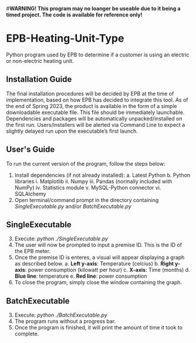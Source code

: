 #**WARNING! This program may no loanger be useable due to it being a timed project. The code is available for reference only!**

# EPB-Heating-Unit-Type
Python program used by EPB to determine if a customer is using an electric or non-electric heating unit.

## Installation Guide
The final installation procedures will be decided by EPB at the time of implementation, based on
how EPB has decided to integrate this tool. As of the end of Spring 2023, the product is available in
the form of a simple downloadable executable file. This file should be immediately launchable.
Dependencies and packages will be automatically unpacked/installed on the first run. Users/installers will
be alerted via Command Line to expect a slightly delayed run upon the executable’s first launch.

## User's Guide
To run the current version of the program, follow the steps below:
1. Install dependencies (if not already installed):
   a. Latest Python
   b. Python libraries
      i. Matplotlib
      ii. Numpy
      iii. Pandas (normally included with NumPy)
      iv. Statistics module
      v. MySQL-Python connector
      vi. SQLAlchemy
2. Open terminal/command prompt in the directory containing *SingleExecutable.py* and/or *BatchExecutable.py*

## **SingleExecutable**

3. Execute: *python ./SingleExecutable.py*
4. The user will now be prompted to input a premise ID. This is the ID of the EPB meter.
5. Once the premise ID is enteres, a visual will appear displaying a graph as described below.
   a. **Left y-axis**: Temperature (celcius)
   b. **Right y-axis**: power consumption (kilowatt per hour)
   c. **X-axis**: Time (months)
   d. **Blue line**: temperature
   e. **Red line**: power consumption
6. To close the program, simply close the window containing the graph.

## **BatchExecutable**

3. Execute: *python ./BatchExecutable.py*
4. The program runs without a progress bar.
5. Once the program is finished, it will print the amount of time it took to complete.
